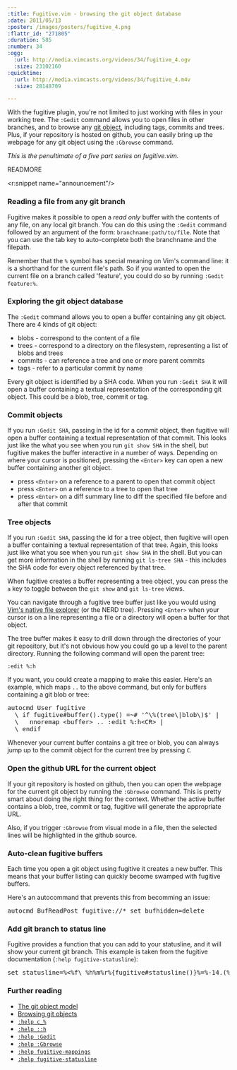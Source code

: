 ```yaml
--- 
:title: Fugitive.vim - browsing the git object database
:date: 2011/05/13
:poster: /images/posters/fugitive_4.png
:flattr_id: "271805"
:duration: 585
:number: 34
:ogg: 
  :url: http://media.vimcasts.org/videos/34/fugitive_4.ogv
  :size: 23102160
:quicktime: 
  :url: http://media.vimcasts.org/videos/34/fugitive_4.m4v
  :size: 28148709

---
```


With the fugitive plugin, you're not limited to just working with files in your working tree. The `:Gedit` command allows you to open files in other branches, and to browse any [git object][gito], including tags, commits and trees. Plus, if your repository is hosted on github, you can easily bring up the webpage for any git object using the `:Gbrowse` command.

*This is the penultimate of a five part series on fugitive.vim.*

[gito]: http://book.git-scm.com/1_the_git_object_model.html


READMORE

<r:snippet name="announcement"/>

### Reading a file from any git branch

Fugitive makes it possible to open a *read only* buffer with the contents of any file, on any local git branch. You can do this using the `:Gedit` command followed by an argument of the form: `branchname:path/to/file`. Note that you can use the tab key to auto-complete both the branchname and the filepath.

Remember that the `%` symbol has special meaning on Vim's command line: it is a shorthand for the current file's path. So if you wanted to open the current file on a branch called 'feature', you could do so by running `:Gedit feature:%`.

### Exploring the git object database

The `:Gedit` command allows you to open a buffer containing any git object. There are 4 kinds of git object:

* blobs - correspond to the content of a file
* trees - correspond to a directory on the filesystem, representing a list of blobs and trees
* commits - can reference a tree and one or more parent commits
* tags - refer to a particular commit by name

Every git object is identified by a SHA code. When you run `:Gedit SHA` it will open a buffer containing a textual representation of the corresponding git object. This could be a blob, tree, commit or tag.

### Commit objects

If you run `:Gedit SHA`, passing in the id for a commit object, then fugitive will open a buffer containing a textual representation of that commit. This looks just like the what you see when you run `git show SHA` in the shell, but fugitive makes the buffer interactive in a number of ways. Depending on where your cursor is positioned, pressing the `<Enter>` key can open a new buffer containing another git object.

* press `<Enter>` on a reference to a parent to open that commit object
* press `<Enter>` on a reference to a tree to open that tree
* press `<Enter>` on a diff summary line to diff the specified file before and after that commit

### Tree objects

If you run `:Gedit SHA`, passing the id for a tree object, then fugitive will open a buffer containing a textual representation of that tree. Again, this looks just like what you see when you run `git show SHA` in the shell. But you can get more information in the shell by running `git ls-tree SHA` - this includes the SHA code for every object referenced by that tree.

When fugitive creates a buffer representing a tree object, you can press the `a` key to toggle between the `git show` and `git ls-tree` views.

You can navigate through a fugitive tree buffer just like you would using [Vim's native file explorer][15] (or the NERD tree). Pressing `<Enter>` when your cursor is on a line representing a file or a directory will open a buffer for that object.

The tree buffer makes it easy to drill down through the directories of your git repository, but it's not obvious how you could go up a level to the parent directory. Running the following command will open the parent tree:

    :edit %:h

If you want, you could create a mapping to make this easier. Here's an example, which maps `..` to the above command, but only for buffers containing a git blob or tree:

<pre class="brush: vimscript">
autocmd User fugitive 
  \ if fugitive#buffer().type() =~# '^\%(tree\|blob\)$' |
  \   nnoremap &lt;buffer&gt; .. :edit %:h&lt;CR&gt; |
  \ endif
</pre>

Whenever your current buffer contains a git tree or blob, you can always jump up to the commit object for the current tree by pressing `C`.

### Open the github URL for the current object

If your git repository is hosted on github, then you can open the webpage for the current git object by running the `:Gbrowse` command. This is pretty smart about doing the right thing for the context. Whether the active buffer contains a blob, tree, commit or tag, fugitive will generate the appropriate URL.

Also, if you trigger `:Gbrowse` from visual mode in a file, then the selected lines will be highlighted in the github source.

### Auto-clean fugitive buffers

Each time you open a git object using fugitive it creates a new buffer. This means that your buffer listing can quickly become swamped with fugitive buffers.

Here's an autocommand that prevents this from becomming an issue:

<pre class="brush: vimscript">
autocmd BufReadPost fugitive://* set bufhidden=delete
</pre>

### Add git branch to status line

Fugitive provides a function that you can add to your statusline, and it will show your current git branch. This example is taken from the fugitive documentation (`:help fugitive-statusline`):

<pre class="brush: vimscript">
set statusline=%&lt;%f\ %h%m%r%{fugitive#statusline()}%=%-14.(%l,%c%V%)\ %P
</pre>

### Further reading

* [The git object model][gito]
* [Browsing git objects][gbr]
* [`:help c_%`][percent]
* [`:help ::h`][colonH]
* [`:help :Gedit`][Gedit]
* [`:help :Gbrowse`][Gbrowse]
* [`:help fugitive-mappings`][mappings]
* [`:help fugitive-statusline`][statusline]

[gito]: http://book.git-scm.com/1_the_git_object_model.html
[gbr]: http://book.git-scm.com/7_browsing_git_objects.html
[colonH]: http://vimdoc.sourceforge.net/htmldoc/cmdline.html#::h
[percent]: http://vimdoc.sourceforge.net/htmldoc/cmdline.html#c_%
[15]: /e/15
[Gedit]: http://vim-doc.heroku.com/view?https://raw.github.com/tpope/vim-fugitive/master/doc/fugitive.txt#fugitive-:Gedit
[Gbrowse]: http://vim-doc.heroku.com/view?https://raw.github.com/tpope/vim-fugitive/master/doc/fugitive.txt#fugitive-:Gbrowse
[mappings]: http://vim-doc.heroku.com/view?https://raw.github.com/tpope/vim-fugitive/master/doc/fugitive.txt#fugitive-mappings
[statusline]: http://vim-doc.heroku.com/view?https://raw.github.com/tpope/vim-fugitive/master/doc/fugitive.txt#fugitive-statusline